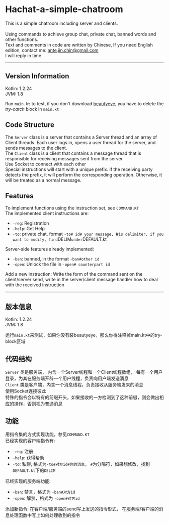 # Hachat-a-simple-chatroom

This is a simple chatroom including server and clients.<br>   
Using commands to achieve group chat, private chat, banned words and other functions. <br>
Text and comments in code are written by Chinese, If you need English edition, contact me: ante.jin.chin@gmail.com <br>
I will reply in time

---
## Version Information 
Kotlin: 1.2.24 <br>
JVM: 1.8 <br>

Run `main.kt` to test, if you don't download [beautyeye](https://github.com/JackJiang2011/beautyeye),  you have to delete the *try-catch* block in `main.kt`

## Code Structure 
The `Server` class is a server that contains a Server thread and an array of Client threads. Each user logs in, opens a user thread for the server, and sends messages to the client. <br>
The `Client` class is a client that contains a message thread that is responsible for receiving messages sent from the server <br>
Use Socket to connect with each other <br>
Special instructions will start with a unique prefix. If the receiving party detects the prefix, it will perform the corresponding operation. Otherwise, it will be treated as a normal message. <br>

## Features

To implement functions using the instruction set, see `COMMAND.KT`<br>
The implemented client instructions are: <br>
* `-reg`: Registration <br>
* `-help`: Get Help <br>
* `-to`: private chat, format `-to# id# your message, `#` is delimiter, if you want to modify, find `DELIM` under `DEFAULT.kt`<br>

Server-side features already implemented: <br>
* `-ban`: banned, in the format `-ban#other id` <br>
* `-open`: Unlock the file in `-open# counterpart id` <br>

Add a new instruction: Write the form of the command sent on the client/server send, write in the server/client message handler how to deal with the received instruction

---
## 版本信息

Kotlin: 1.2.24 <br>
JVM: 1.8 <br>

运行`main.kt`来测试，如果你没有装beautyeye，那么你得注释掉main.kt中的try-block区域

## 代码结构

`Server` 类是服务端， 内含一个Server线程和一个Client线程数组， 每有一个用户登录，为其在服务端开辟一个用户线程，负责向用户端发送消息 <br>
`Client` 类是客户端，内含一个消息线程，负责接收从服务端发来的消息 <br>
使用Socket连接彼此 <br>
特殊的指令会以特有的前缀开头，如果接收的一方检测到了这种前缀，则会做出相应的操作，否则视为普通消息 <br>

## 功能

用指令集的方式实现功能，参见`COMMAND.KT`<br>
已经实现的客户端指令有: <br>
* `-reg`: 注册 <br>
* `-help`: 获得帮助 <br>
* `-to`: 私聊, 格式为`-to#对方id#你的消息`， `#`为分隔符，如果想修改，找到`DEFAULT.kt`下的`DELIM`<br>

已经实现的服务端功能: <br>
* `-ban`: 禁言，格式为 `-ban#对方id` <br>
* `-open`: 解禁，格式为 `-open#对方id` <br>

添加新指令: 在客户端/服务端的send写上发送的指令形式， 在服务端/客户端的消息处理函数中写上如何处理收到的指令

